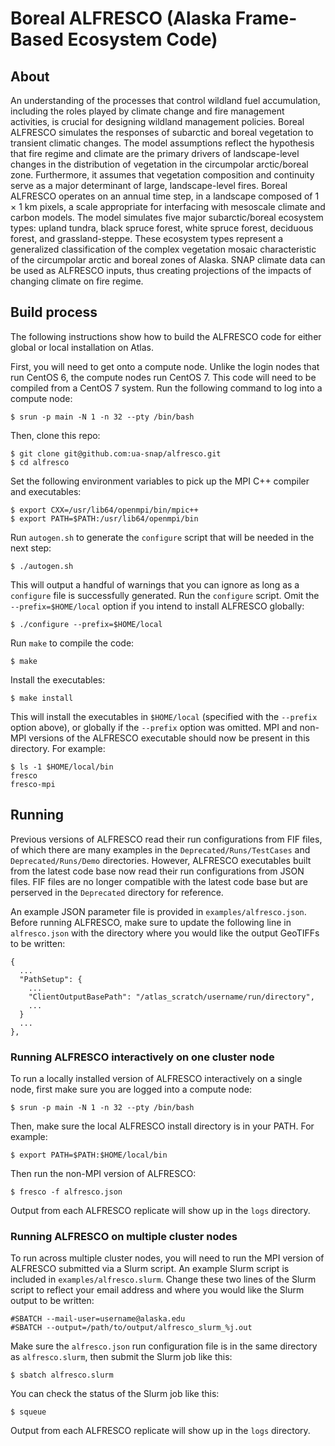# Boreal ALFRESCO (Alaska Frame-Based Ecosystem Code)

## About

An understanding of the processes that control wildland fuel accumulation, including the roles played by climate change and fire management activities, is crucial for designing wildland management policies. Boreal ALFRESCO simulates the responses of subarctic and boreal vegetation to transient climatic changes. The model assumptions reflect the hypothesis that fire regime and climate are the primary drivers of landscape-level changes in the distribution of vegetation in the circumpolar arctic/boreal zone. Furthermore, it assumes that vegetation composition and continuity serve as a major determinant of large, landscape-level fires. Boreal ALFRESCO operates on an annual time step, in a landscape composed of 1 × 1 km pixels, a scale appropriate for interfacing with mesoscale climate and carbon models. The model simulates five major subarctic/boreal ecosystem types: upland tundra, black spruce forest, white spruce forest, deciduous forest, and grassland-steppe. These ecosystem types represent a generalized classification of the complex vegetation mosaic characteristic of the circumpolar arctic and boreal zones of Alaska. SNAP climate data can be used as ALFRESCO inputs, thus creating projections of the impacts of changing climate on fire regime. 

## Build process

The following instructions show how to build the ALFRESCO code for either global or local installation on Atlas.

First, you will need to get onto a compute node. Unlike the login nodes that run CentOS 6, the compute nodes run
CentOS 7. This code will need to be compiled from a CentOS 7 system. Run the following command to log into a compute node:

```
$ srun -p main -N 1 -n 32 --pty /bin/bash
```

Then, clone this repo:

```
$ git clone git@github.com:ua-snap/alfresco.git
$ cd alfresco
```

Set the following environment variables to pick up the MPI C++ compiler and executables:

```
$ export CXX=/usr/lib64/openmpi/bin/mpic++
$ export PATH=$PATH:/usr/lib64/openmpi/bin
```

Run `autogen.sh` to generate the `configure` script that will be needed in the next step:

```
$ ./autogen.sh
```

This will output a handful of warnings that you can ignore as long as a `configure` file is successfully generated. Run the `configure` script. Omit the `--prefix=$HOME/local` option if you intend to install ALFRESCO globally:

```
$ ./configure --prefix=$HOME/local
```

Run `make` to compile the code:

```
$ make
```

Install the executables:

```
$ make install
```

This will install the executables in `$HOME/local` (specified with the `--prefix` option above), or globally if the `--prefix` option was omitted. MPI and non-MPI versions of the ALFRESCO executable should now be present in this directory. For example:

```
$ ls -1 $HOME/local/bin
fresco
fresco-mpi
```

## Running

Previous versions of ALFRESCO read their run configurations from FIF files, of which there are many examples in the `Deprecated/Runs/TestCases` and `Deprecated/Runs/Demo` directories. However, ALFRESCO executables built from the latest code base now read their run configurations from JSON files. FIF files are no longer compatible with the latest code base but are perserved in the `Deprecated` directory for reference.

An example JSON parameter file is provided in `examples/alfresco.json`. Before running ALFRESCO, make sure to update the following line in `alfresco.json` with the directory where you would like the output GeoTIFFs to be written:

```
{
  ...
  "PathSetup": {	
    ...
    "ClientOutputBasePath": "/atlas_scratch/username/run/directory",
    ...
  }
  ...
},
```

### Running ALFRESCO interactively on one cluster node

To run a locally installed version of ALFRESCO interactively on a single node, first make sure you are logged into a compute node:

```
$ srun -p main -N 1 -n 32 --pty /bin/bash
```

Then, make sure the local ALFRESCO install directory is in your PATH. For example:

```
$ export PATH=$PATH:$HOME/local/bin
```

Then run the non-MPI version of ALFRESCO:

```
$ fresco -f alfresco.json
```

Output from each ALFRESCO replicate will show up in the `logs` directory.

### Running ALFRESCO on multiple cluster nodes

To run across multiple cluster nodes, you will need to run the MPI version of ALFRESCO submitted via a Slurm script. An example Slurm script is included in `examples/alfresco.slurm`. Change these two lines of the Slurm script to reflect your email address and where you would like the Slurm output to be written:

```
#SBATCH --mail-user=username@alaska.edu
#SBATCH --output=/path/to/output/alfresco_slurm_%j.out
```

Make sure the `alfresco.json` run configuration file is in the same directory as `alfresco.slurm`, then submit the Slurm job like this:

```
$ sbatch alfresco.slurm
```

You can check the status of the Slurm job like this:

```
$ squeue
```

Output from each ALFRESCO replicate will show up in the `logs` directory.